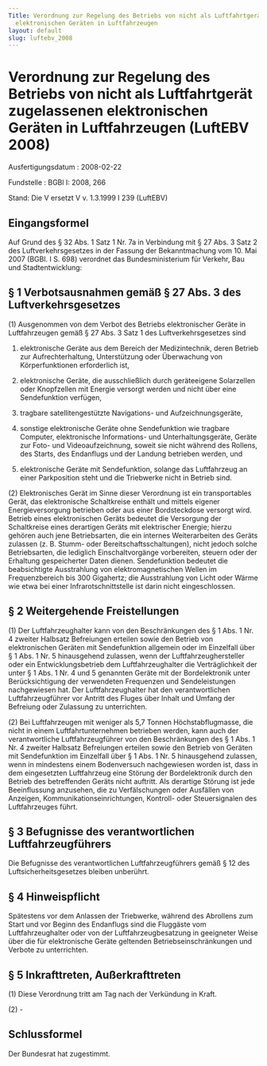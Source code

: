```yaml
---
Title: Verordnung zur Regelung des Betriebs von nicht als Luftfahrtgerät zugelassenen
  elektronischen Geräten in Luftfahrzeugen
layout: default
slug: luftebv_2008
---
```


# Verordnung zur Regelung des Betriebs von nicht als Luftfahrtgerät zugelassenen elektronischen Geräten in Luftfahrzeugen (LuftEBV 2008)

Ausfertigungsdatum
:   2008-02-22

Fundstelle
:   BGBl I: 2008, 266

Stand: Die V ersetzt V v. 1.3.1999 I 239 (LuftEBV)

## Eingangsformel

Auf Grund des § 32 Abs. 1 Satz 1 Nr. 7a in Verbindung mit § 27 Abs. 3
Satz 2 des Luftverkehrsgesetzes in der Fassung der Bekanntmachung vom
10\. Mai 2007 (BGBl. I S. 698) verordnet das Bundesministerium für
Verkehr, Bau und Stadtentwicklung:


## § 1 Verbotsausnahmen gemäß § 27 Abs. 3 des Luftverkehrsgesetzes

(1) Ausgenommen von dem Verbot des Betriebs elektronischer Geräte in
Luftfahrzeugen gemäß § 27 Abs. 3 Satz 1 des Luftverkehrsgesetzes sind

1.  elektronische Geräte aus dem Bereich der Medizintechnik, deren Betrieb
    zur Aufrechterhaltung, Unterstützung oder Überwachung von
    Körperfunktionen erforderlich ist,


2.  elektronische Geräte, die ausschließlich durch geräteeigene
    Solarzellen oder Knopfzellen mit Energie versorgt werden und nicht
    über eine Sendefunktion verfügen,


3.  tragbare satellitengestützte Navigations- und Aufzeichnungsgeräte,


4.  sonstige elektronische Geräte ohne Sendefunktion wie tragbare
    Computer, elektronische Informations- und Unterhaltungsgeräte, Geräte
    zur Foto- und Videoaufzeichnung, soweit sie nicht während des Rollens,
    des Starts, des Endanflugs und der Landung betrieben werden, und


5.  elektronische Geräte mit Sendefunktion, solange das Luftfahrzeug an
    einer Parkposition steht und die Triebwerke nicht in Betrieb sind.




(2) Elektronisches Gerät im Sinne dieser Verordnung ist ein
transportables Gerät, das elektronische Schaltkreise enthält und
mittels eigener Energieversorgung betrieben oder aus einer
Bordsteckdose versorgt wird. Betrieb eines elektronischen Geräts
bedeutet die Versorgung der Schaltkreise eines derartigen Geräts mit
elektrischer Energie; hierzu gehören auch jene Betriebsarten, die ein
internes Weiterarbeiten des Geräts zulassen (z. B. Stumm- oder
Bereitschaftsschaltungen), nicht jedoch solche Betriebsarten, die
lediglich Einschaltvorgänge vorbereiten, steuern oder der Erhaltung
gespeicherter Daten dienen. Sendefunktion bedeutet die beabsichtigte
Ausstrahlung von elektromagnetischen Wellen im Frequenzbereich bis 300
Gigahertz; die Ausstrahlung von Licht oder Wärme wie etwa bei einer
Infrarotschnittstelle ist darin nicht eingeschlossen.


## § 2 Weitergehende Freistellungen

(1) Der Luftfahrzeughalter kann von den Beschränkungen des § 1 Abs. 1
Nr. 4 zweiter Halbsatz Befreiungen erteilen sowie den Betrieb von
elektronischen Geräten mit Sendefunktion allgemein oder im Einzelfall
über § 1 Abs. 1 Nr. 5 hinausgehend zulassen, wenn der
Luftfahrzeughersteller oder ein Entwicklungsbetrieb dem
Luftfahrzeughalter die Verträglichkeit der unter § 1 Abs. 1 Nr. 4 und
5 genannten Geräte mit der Bordelektronik unter Berücksichtigung der
verwendeten Frequenzen und Sendeleistungen nachgewiesen hat. Der
Luftfahrzeughalter hat den verantwortlichen Luftfahrzeugführer vor
Antritt des Fluges über Inhalt und Umfang der Befreiung oder Zulassung
zu unterrichten.

(2) Bei Luftfahrzeugen mit weniger als 5,7 Tonnen Höchstabflugmasse,
die nicht in einem Luftfahrtunternehmen betrieben werden, kann auch
der verantwortliche Luftfahrzeugführer von den Beschränkungen des § 1
Abs. 1 Nr. 4 zweiter Halbsatz Befreiungen erteilen sowie den Betrieb
von Geräten mit Sendefunktion im Einzelfall über § 1 Abs. 1 Nr. 5
hinausgehend zulassen, wenn in mindestens einem Bodenversuch
nachgewiesen worden ist, dass in dem eingesetzten Luftfahrzeug eine
Störung der Bordelektronik durch den Betrieb des betreffenden Geräts
nicht auftritt. Als derartige Störung ist jede Beeinflussung
anzusehen, die zu Verfälschungen oder Ausfällen von Anzeigen,
Kommunikationseinrichtungen, Kontroll- oder Steuersignalen des
Luftfahrzeuges führt.


## § 3 Befugnisse des verantwortlichen Luftfahrzeugführers

Die Befugnisse des verantwortlichen Luftfahrzeugführers gemäß § 12 des
Luftsicherheitsgesetzes bleiben unberührt.


## § 4 Hinweispflicht

Spätestens vor dem Anlassen der Triebwerke, während des Abrollens zum
Start und vor Beginn des Endanflugs sind die Fluggäste vom
Luftfahrzeughalter oder von der Luftfahrzeugbesatzung in geeigneter
Weise über die für elektronische Geräte geltenden
Betriebseinschränkungen und Verbote zu unterrichten.


## § 5 Inkrafttreten, Außerkrafttreten

(1) Diese Verordnung tritt am Tag nach der Verkündung in Kraft.

(2) -


## Schlussformel

Der Bundesrat hat zugestimmt.

